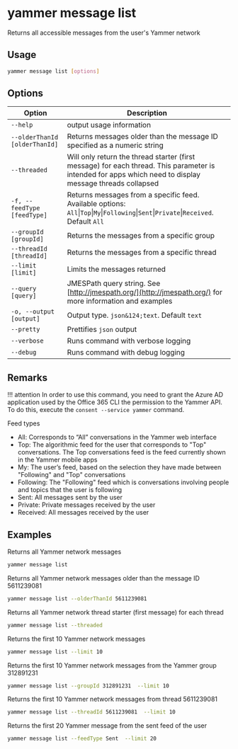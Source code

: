 # yammer message list

Returns all accessible messages from the user's Yammer network

## Usage

```sh
yammer message list [options]
```

## Options

Option|Description
------|-----------
`--help`|output usage information
`--olderThanId [olderThanId]`|Returns messages older than the message ID specified as a numeric string
`--threaded`|Will only return the thread starter (first message) for each thread. This parameter is intended for apps which need to display message threads collapsed
`-f, --feedType [feedType]`|Returns messages from a specific feed. Available options: `All`&#x7c;`Top`&#x7c;`My`&#x7c;`Following`&#x7c;`Sent`&#x7c;`Private`&#x7c;`Received`. Default `All`
`--groupId [groupId]`|Returns the messages from a specific group
`--threadId [threadId]`|Returns the messages from a specific thread
`--limit [limit]`|Limits the messages returned
`--query [query]`|JMESPath query string. See [http://jmespath.org/](http://jmespath.org/) for more information and examples
`-o, --output [output]`|Output type. <code>json&124;text</code>. Default `text`
`--pretty`|Prettifies `json` output
`--verbose`|Runs command with verbose logging
`--debug`|Runs command with debug logging

## Remarks

!!! attention
    In order to use this command, you need to grant the Azure AD application used by the Office 365 CLI the permission to the Yammer API. To do this, execute the `consent --service yammer` command.

Feed types

- All: Corresponds to “All” conversations in the Yammer web interface
- Top: The algorithmic feed for the user that corresponds to "Top" conversations. The Top conversations feed is the feed currently shown in the Yammer mobile apps
- My: The user’s feed, based on the selection they have made between "Following" and "Top" conversations
- Following: The "Following" feed which is conversations involving people and topics that the user is following
- Sent: All messages sent by the user
- Private: Private messages received by the user
- Received: All messages received by the user

## Examples

Returns all Yammer network messages

```sh
yammer message list
```

Returns all Yammer network messages older than the message ID 5611239081

```sh
yammer message list --olderThanId 5611239081
```

Returns all Yammer network thread starter (first message) for each thread

```sh
yammer message list --threaded
```

Returns the first 10 Yammer network messages

```sh
yammer message list --limit 10
```

Returns the first 10 Yammer network messages from the Yammer group 312891231

```sh
yammer message list --groupId 312891231  --limit 10
```

Returns the first 10 Yammer network messages from thread 5611239081

```sh
yammer message list --threadId 5611239081  --limit 10
```

Returns the first 20 Yammer message from the sent feed of the user

```sh
yammer message list --feedType Sent  --limit 20
```
